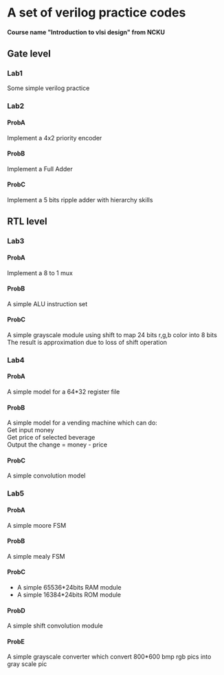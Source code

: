 # A set of verilog practice codes 
#### Course name "Introduction to vlsi design" from NCKU 
## Gate level
### Lab1
Some simple verilog practice

### Lab2
#### ProbA
Implement a 4x2 priority encoder
#### ProbB
Implement a Full Adder
#### ProbC 
Implement a 5 bits ripple adder with hierarchy skills

## RTL level
### Lab3
#### ProbA
Implement a 8 to 1 mux
#### ProbB
A simple ALU instruction set
#### ProbC
A simple grayscale module using shift to map 24 bits r,g,b color into 8 bits 
The result is approximation due to loss of shift operation

### Lab4
#### ProbA
A simple model for a 64*32 register file
#### ProbB
A simple model for a vending machine which can do:<br>
Get input money<br>
Get price of selected beverage<br>
Output the change = money - price<br>
#### ProbC
A simple convolution model

### Lab5
#### ProbA
A simple moore FSM
#### ProbB
A simple mealy FSM
#### ProbC
* A simple 65536*24bits RAM module
* A simple 16384*24bits ROM module
#### ProbD
A simple shift convolution module
#### ProbE
A simple grayscale converter which convert 800*600 bmp rgb pics into gray scale pic
